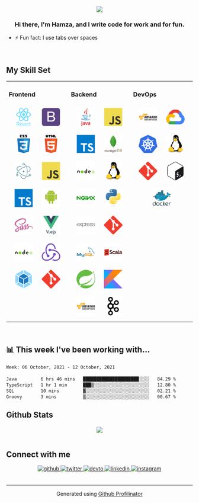 <div align="center">
<img src="https://rishavanand.github.io/static/images/greetings.gif" align="center" height="undefined" width="600" />
</div>

### <div align="center">Hi there, I'm Hamza, and I write code for work and for fun.</div>

- ⚡ Fun fact: I use tabs over spaces

<br/>

## My Skill Set

<table><tr><td valign="top" width="33%">

### Frontend

<div align="center">  
<img style="margin: 10px" src="images/frontend/react-original-wordmark.svg" alt="React" height="50" />  
<img style="margin: 10px" src="images/frontend/bootstrap-plain.svg" alt="Bootstrap" height="50" />  
<img style="margin: 10px" src="images/frontend/css3-original-wordmark.svg" alt="CSS3" height="50" />  
<img style="margin: 10px" src="images/frontend/html5-original-wordmark.svg" alt="HTML5" height="50" />  
<img style="margin: 10px" src="images/frontend/electron-original.svg" alt="Electron" height="50" />  
<img style="margin: 10px" src="images/frontend/javascript-original.svg" alt="JavaScript" height="50" />  
<img style="margin: 10px" src="images/frontend/typescript-original.svg" alt="TypeScript" height="50" />  
<img style="margin: 10px" src="images/frontend/android-original-wordmark.svg" alt="Android" height="50" />  
<img style="margin: 10px" src="images/frontend/sass-original.svg" alt="Sass" height="50" />  
<img style="margin: 10px" src="images/frontend/vuejs-original-wordmark.svg" alt="Vue.js" height="50" />  
<img style="margin: 10px" src="images/frontend/nodejs-original-wordmark.svg" alt="Node.js" height="50" /> 
<img style="margin: 10px" src="images/frontend/redux-original.svg" alt="Redux" height="50" />   
<img style="margin: 10px" src="images/frontend/webpack-original.svg" alt="Webpack" height="50" />
<img style="margin: 10px" src="images/frontend/git-scm-icon.svg" alt="Git" height="50" />   
</div></td><td valign="top" width="33%">

### Backend

<div align="center">  
<img style="margin: 10px" src="images/backend/java-original-wordmark.svg" alt="Java" height="50" />  
<img style="margin: 10px" src="images/backend/javascript-original.svg" alt="JavaScript" height="50" />  
<img style="margin: 10px" src="images/backend/typescript-original.svg" salt="TypeScript" height="50" />  
<img style="margin: 10px" src="images/backend/mongodb-original-wordmark.svg" alt="MongoDB" height="50" />  
<img style="margin: 10px" src="images/backend/nodejs-original-wordmark.svg" alt="Node.js" height="50" />  
<img style="margin: 10px" src="images/backend/linux-original.svg" alt="Linux" height="50" />  
<img style="margin: 10px" src="images/backend/nginx-original.svg" alt="Nginx" height="50" />  
<img style="margin: 10px" src="images/backend/python-original.svg" alt="Python" height="50" />  
<img style="margin: 10px" src="images/backend/express-original-wordmark.svg" alt="Express.js" height="50" />  
<img style="margin: 10px" src="images/backend/git-scm-icon.svg" alt="Git" height="50" />  
<img style="margin: 10px" src="images/backend/mysql-original-wordmark.svg" alt="MySQL" height="50" />  
<img style="margin: 10px" src="images/backend/scala-original-wordmark.svg" alt="Scala" height="50" />  
<img style="margin: 10px" src="images/backend/springio-icon.svg" alt="Spring" height="50" />  
<img style="margin: 10px" src="images/backend/kotlinlang-icon.svg" alt="Kotlin" height="50" />  
<img style="margin: 10px" src="images/backend/amazonwebservices-original-wordmark.svg" alt="AWS" height="50" />  
<img style="margin: 10px" src="images/backend/apache_kafka-icon.svg" alt="Kafka" height="50" />  
</div></td><td valign="top" width="33%">

### DevOps

<div align="center">  
<img style="margin: 10px" src="images/devOps/amazonwebservices-original-wordmark.svg" alt="AWS" height="50" />  
<img style="margin: 10px" src="images/devOps/google_cloud-icon.svg" alt="GCP" height="50" />  
<img style="margin: 10px" src="images/devOps/kubernetes-icon.svg" alt="Kubernetes" height="50" />  
<img style="margin: 10px" src="images/devOps/linux-original.svg" alt="Linux" height="50" />  
<img style="margin: 10px" src="images/devOps/git-scm-icon.svg" alt="Git" height="50" />  
<img style="margin: 10px" src="images/devOps/gnu_bash-icon.svg" alt="Bash" height="50" />  
<img style="margin: 10px" src="images/devOps/docker-original-wordmark.svg" alt="Docker" height="50" />  
</div></td></tr></table>

<br/>

## 📊 This week I've been working with...

<!--START_SECTION:waka-->
```text
Week: 06 October, 2021 - 12 October, 2021

Java         6 hrs 46 mins   █████████████████████░░░░   84.29 % 
TypeScript   1 hr 1 min      ███▒░░░░░░░░░░░░░░░░░░░░░   12.80 % 
SQL          10 mins         ▓░░░░░░░░░░░░░░░░░░░░░░░░   02.21 % 
Groovy       3 mins          ▒░░░░░░░░░░░░░░░░░░░░░░░░   00.67 % 
```
<!--END_SECTION:waka-->

## Github Stats

<div align="center"><img src="https://github-readme-stats.vercel.app/api?username=hufghani&show_icons=true&count_private=true" align="center" /></div>

<br/>

## Connect with me

<div align="center">
<a href="https://github.com/HUFGhani" target="_blank">
<img src=https://img.shields.io/badge/github-%2324292e.svg?&style=for-the-badge&logo=github&logoColor=white alt=github style="margin-bottom: 5px;" />
</a>
<a href="https://twitter.com/the_ghani" target="_blank">
<img src=https://img.shields.io/badge/twitter-%2300acee.svg?&style=for-the-badge&logo=twitter&logoColor=white alt=twitter style="margin-bottom: 5px;" />
</a>
<a href="https://dev.to/hufghani" target="_blank">
<img src=https://img.shields.io/badge/dev.to-%2308090A.svg?&style=for-the-badge&logo=dev.to&logoColor=white alt=devto style="margin-bottom: 5px;" />
</a>
<a href="https://linkedin.com/in/hamza-u-f-ghani" target="_blank">
<img src=https://img.shields.io/badge/linkedin-%231E77B5.svg?&style=for-the-badge&logo=linkedin&logoColor=white alt=linkedin style="margin-bottom: 5px;" />
</a>
<a href="https://instagram.com/the.ghani" target="_blank">
<img src=https://img.shields.io/badge/instagram-%23000000.svg?&style=for-the-badge&logo=instagram&logoColor=white alt=instagram style="margin-bottom: 5px;" />
</a>  
</div>

<br />

---

<div align="center">Generated using <a href="https://profilinator.rishav.dev/" target="_blank">Github Profilinator</a></div>

